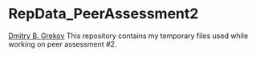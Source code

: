 # RepData_PeerAssessment2

[Dmitry B. Grekov](https://www.coursera.org/user/i/ef65e2e142b164e9dab1e980c6e0547d)
This repository contains my temporary files used while working on peer assessment #2.

